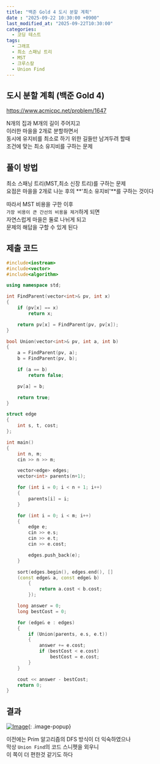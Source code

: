 ```yaml
---
title: "백준 Gold 4 도시 분할 계획"
date : "2025-09-22 10:30:00 +0900"
last_modified_at: "2025-09-22T10:30:00"
categories:
  - 코딩 테스트
tags:
  - 그래프
  - 최소 스패닝 트리
  - MST
  - 크루스칼
  - Union Find
---
```


## 도시 분할 계획 (백준 Gold 4)
<https://www.acmicpc.net/problem/1647><br>

N개의 집과 M개의 길이 주어지고<br>
이러한 마을을 2개로 분할하면서<br>
동시에 유지비를 최소로 하기 위한 길들만 남겨두려 할때<br>
조건에 맞는 최소 유지비를 구하는 문제<br>

## 풀이 방법

최소 스패닝 트리(MST,최소 신장 트리)를 구하는 문제<br>
요점은 마을을 2개로 나눈 후의 **'최소 유지비'**를 구하는 것이다<br>

따라서 MST 비용을 구한 이후<br>
`가장 비용이 큰 간선의 비용을 제거`하게 되면<br>
자연스럽게 마을은 둘로 나뉘게 되고<br>
문제의 해답을 구할 수 있게 된다<br>

## 제출 코드

```cpp
#include<iostream>
#include<vector>
#include<algorithm>

using namespace std;

int FindParent(vector<int>& pv, int x)
{
	if (pv[x] == x)
		return x;

	return pv[x] = FindParent(pv, pv[x]);
}

bool Union(vector<int>& pv, int a, int b)
{
	a = FindParent(pv, a);
	b = FindParent(pv, b);

	if (a == b)
		return false;

	pv[a] = b;

	return true;
}

struct edge
{
	int s, t, cost;
};

int main()
{
	int n, m;
	cin >> n >> m;

	vector<edge> edges;
	vector<int> parents(n+1);

	for (int i = 0; i < n + 1; i++)
	{
		parents[i] = i;
	}

	for (int i = 0; i < m; i++)
	{
		edge e;
		cin >> e.s;
		cin >> e.t;
		cin >> e.cost;

		edges.push_back(e);
	}

	sort(edges.begin(), edges.end(), []
	(const edge& a, const edge& b)
		{
			return a.cost < b.cost;
		});

	long answer = 0;
	long bestCost = 0;

	for (edge& e : edges)
	{
		if (Union(parents, e.s, e.t))
		{
			answer += e.cost;
			if (bestCost < e.cost)
				bestCost = e.cost;
		}
	}

	cout << answer - bestCost;
	return 0;
}
```

## 결과
[![Image](https://github.com/user-attachments/assets/f06362c6-079e-4505-8457-e6c4953614e6)](https://github.com/user-attachments/assets/f06362c6-079e-4505-8457-e6c4953614e6){: .image-popup}<br>

이전에는 Prim 알고리즘의 DFS 방식이 더 익숙하였으나<br>
막상 `Union Find`의 코드 스니펫을 외우니<br>
이 쪽이 더 편한것 같기도 하다<br>